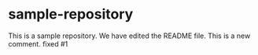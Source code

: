 # sample-repository
This is a sample repository.
We have edited the README file.
This is a new comment.
fixed #1
